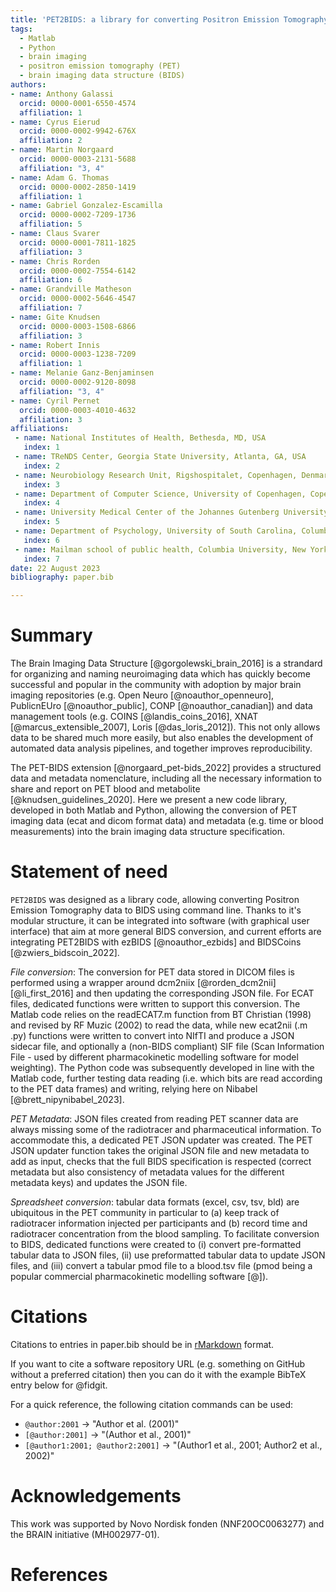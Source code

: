 ```yaml
---
title: 'PET2BIDS: a library for converting Positron Emission Tomography data to BIDS'
tags:
  - Matlab
  - Python
  - brain imaging
  - positron emission tomography (PET)
  - brain imaging data structure (BIDS)
authors:
- name: Anthony Galassi
  orcid: 0000-0001-6550-4574
  affiliation: 1
- name: Cyrus Eierud
  orcid: 0000-0002-9942-676X
  affiliation: 2
- name: Martin Norgaard
  orcid: 0000-0003-2131-5688
  affiliation: "3, 4"
- name: Adam G. Thomas
  orcid: 0000-0002-2850-1419
  affiliation: 1
- name: Gabriel Gonzalez-Escamilla
  orcid: 0000-0002-7209-1736
  affiliation: 5
- name: Claus Svarer
  orcid: 0000-0001-7811-1825
  affiliation: 3
- name: Chris Rorden
  orcid: 0000-0002-7554-6142
  affiliation: 6
- name: Grandville Matheson
  orcid: 0000-0002-5646-4547
  affiliation: 7
- name: Gite Knudsen
  orcid: 0000-0003-1508-6866
  affiliation: 3
- name: Robert Innis
  orcid: 0000-0003-1238-7209
  affiliation: 1 
- name: Melanie Ganz-Benjaminsen
  orcid: 0000-0002-9120-8098
  affiliation: "3, 4"
- name: Cyril Pernet
  orcid: 0000-0003-4010-4632
  affiliation: 3
affiliations:
 - name: National Institutes of Health, Bethesda, MD, USA
   index: 1
 - name: TReNDS Center, Georgia State University, Atlanta, GA, USA
   index: 2
 - name: Neurobiology Research Unit, Rigshospitalet, Copenhagen, Denmark
   index: 3
 - name: Department of Computer Science, University of Copenhagen, Copenhagen, Denmark
   index: 4
 - name: University Medical Center of the Johannes Gutenberg University Mainz, Mainz, Germany
   index: 5
 - name: Department of Psychology, University of South Carolina, Columbia, SC, USA
   index: 6
 - name: Mailman school of public health, Columbia University, New York, NY, USA
   index: 7
date: 22 August 2023
bibliography: paper.bib

---
```


# Summary

The Brain Imaging Data Structure [@gorgolewski_brain_2016] is a strandard for organizing and naming neuroimaging data which has quickly become successful and popular in the community with adoption by major brain imaging repositories (e.g. Open Neuro [@noauthor_openneuro], PublicnEUro [@noauthor_public], CONP [@noauthor_canadian]) and data management tools (e.g. COINS [@landis_coins_2016], XNAT [@marcus_extensible_2007], Loris [@das_loris_2012]). This not only allows data to be shared much more easily, but also enables the development of automated data analysis pipelines, and together improves reproducibility.  

The PET-BIDS extension [@norgaard_pet-bids_2022] provides a structured data and metadata nomenclature, including all the necessary information to share and report on PET blood and metabolite [@knudsen_guidelines_2020]. Here we present a new code library, developed in both Matlab and Python, allowing the conversion of PET imaging data (ecat and dicom format data) and metadata (e.g. time or blood measurements) into the brain imaging data structure specification.

# Statement of need

`PET2BIDS` was designed as a library code, allowing converting Positron Emission Tomography data to BIDS using command line. Thanks to it's modular structure, it can be integrated into software (with graphical user interface) that aim at more general BIDS conversion, and current efforts are integrating PET2BIDS with ezBIDS [@noauthor_ezbids] and BIDSCoins [@zwiers_bidscoin_2022].

_File conversion_: The conversion for PET data stored in DICOM files is performed using a wrapper
around dcm2niix [@rorden_dcm2nii] [@li_first_2016] and then updating the corresponding JSON file. For ECAT files, dedicated functions were written to support this conversion. The Matlab code relies on the readECAT7.m
function from BT Christian (1998) and revised by RF Muzic (2002) to read the data, while new ecat2nii
(.m .py) functions were written to convert into NIfTI and produce a JSON sidecar file, and optionally a
(non-BIDS compliant) SIF file (Scan Information File - used by different pharmacokinetic modelling software for model weighting). The Python code was subsequently developed in line with the Matlab code, further testing
data reading (i.e. which bits are read according to the PET data frames) and writing, relying here on
Nibabel [@brett_nipynibabel_2023].  

_PET Metadata_: JSON files created from reading PET scanner data are always missing some of the
radiotracer and pharmaceutical information. To accommodate this, a dedicated PET JSON updater was
created. The PET JSON updater function takes the original JSON file and new metadata to add as input,
checks that the full BIDS specification is respected (correct metadata but also consistency of metadata
values for the different metadata keys) and updates the JSON file.  

_Spreadsheet conversion_: tabular data formats (excel, csv, tsv, bld) are ubiquitous in the PET
community in particular to (a) keep track of radiotracer information injected per participants and (b)
record time and radiotracer concentration from the blood sampling. To facilitate conversion to BIDS,
dedicated functions were created to (i) convert pre-formatted tabular data to JSON files, (ii) use preformatted tabular data to update JSON files, and (iii) convert a tabular pmod file to a blood.tsv file
(pmod being a popular commercial pharmacokinetic modelling software [@]).

# Citations

Citations to entries in paper.bib should be in
[rMarkdown](http://rmarkdown.rstudio.com/authoring_bibliographies_and_citations.html)
format.

If you want to cite a software repository URL (e.g. something on GitHub without a preferred
citation) then you can do it with the example BibTeX entry below for @fidgit.

For a quick reference, the following citation commands can be used:
- `@author:2001`  ->  "Author et al. (2001)"
- `[@author:2001]` -> "(Author et al., 2001)"
- `[@author1:2001; @author2:2001]` -> "(Author1 et al., 2001; Author2 et al., 2002)"

# Acknowledgements

This work was supported by Novo Nordisk fonden (NNF20OC0063277) and the BRAIN initiative (MH002977-01).

# References

